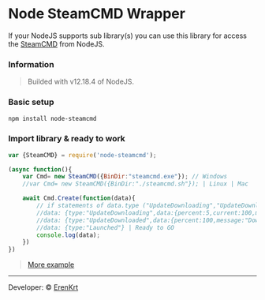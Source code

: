 # Node SteamCMD Wrapper
If your NodeJS supports sub library(s) you can use this library for access the [SteamCMD](https://developer.valvesoftware.com/wiki/SteamCMD) from NodeJS.

### Information
> Builded with v12.18.4 of NodeJS.

### Basic setup
```sh
npm install node-steamcmd
```
### Import library & ready to work
```js
var {SteamCMD} = require('node-steamcmd');

(async function(){
    var Cmd= new SteamCMD({BinDir:"steamcmd.exe"}); // Windows 
    //var Cmd= new SteamCMD({BinDir:"./steamcmd.sh"}); | Linux | Mac

    await Cmd.Create(function(data){
        // if statements of data.type ("UpdateDownloading","UpdateDownloaded","Launched")
        //data: {type:"UpdateDownloading",data:{percent:5,current:100,max:1000}}
        //data: {type:"UpdateDownloaded",data:{percent:100,message:"Download Complete."}}
        //data: {type:"Launched"} | Ready to GO
        console.log(data);
    })
})
```
> [More example](https://github.com/ErenKrt/Node-SteamCMD/Examples)
---
Developer: &copy; [ErenKrt](https://www.instagram.com/ep.eren/)
